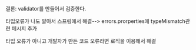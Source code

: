 결론: validator를 만들어서 검증한다.

타입오류가 나도 알아서 스프링에서 해결--> errors.prorperties에 typeMismatch관련 메시지 추가

타입 오류가 아니고 개발자가 만든 코드 오류라면 로직을 이용해서 해결
